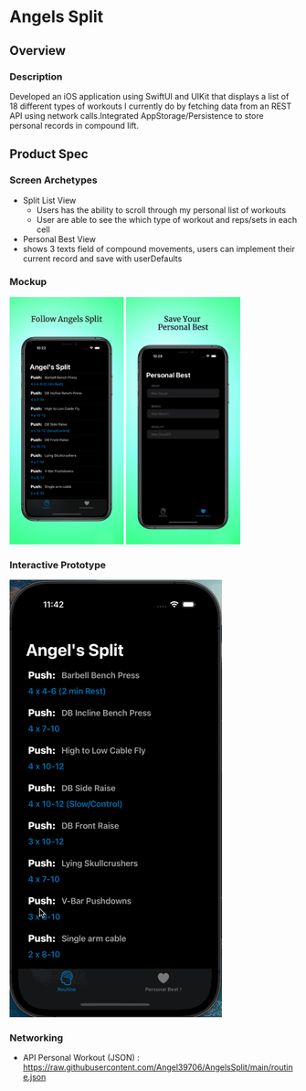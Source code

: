 # Angels Split

## Overview
### Description

Developed an iOS application using SwiftUI and UIKit that displays a list of 18 different types of workouts I currently
do by fetching data from an REST API using network calls.Integrated AppStorage/Persistence to store personal records in compound lift.

## Product Spec

### Screen Archetypes

* Split List View
   * Users has the ability to scroll through my personal list of workouts
   * User are able to see the which type of workout and reps/sets in each cell
* Personal Best View
 * shows 3 texts field of compound movements, users can implement their current record and save with userDefaults

### Mockup
<img src="https://github.com/Angel39706/AngelsSplit/blob/main/MockUpViews/AngelsSplit.png" width ="200"/> <img src= "https://github.com/Angel39706/AngelsSplit/blob/main/MockUpViews/PersonalRecord.png" width="200"/>


### Interactive Prototype
![](https://github.com/Angel39706/AngelsSplit/blob/main/MockUpViews/AngelsSplit.gif)

### Networking
- API Personal Workout (JSON) : https://raw.githubusercontent.com/Angel39706/AngelsSplit/main/routine.json
